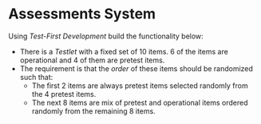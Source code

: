 # Assessments System

Using _Test-First Development_ build the functionality below:
* There is a _Testlet_ with a fixed set of 10 items. 6 of the items are operational and 4 of them are pretest items.
* The requirement is that the _order_ of these items should be randomized such that:
    * The first 2 items are always pretest items selected randomly from the 4 pretest items.
    * The next 8 items are mix of pretest and operational items ordered randomly from the remaining 8 items.
